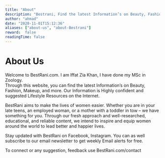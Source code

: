 ```yaml
---
title: "About"
description: "Bestrani, Find the latest Information’s on Beauty, Fashion, Makeup, and more. Our Information is Highly confident and suggested Lifestyle Resources on the Internet."
author: "ahmad"
date: "2020-11-01T15:12:36"
aliases: ["about-us", "about-Bestrani"]
reward:  false
readingTime: false
---
```


About Us
========

Welcome to BestRani.com. I am Iffat Zia Khan, I have done my MSc in Zoology.  
Through this website, you can find the latest Information’s on Beauty, Fashion, Makeup, and more. Our Information is Highly confident and suggested Lifestyle Resources on the Internet.

BestRani aims to make the lives of women easier. Whether you are in your late teens, an employed woman, or a mother with a toddler in tow – we have something for you. Through our fresh approach and well-researched, educational, and reliable content, we intend to inspire and equip women around the world to lead better and happier lives.

Stay updated with BestRani on Facebook, Instagram. You can as well subscribe to our email newsletter to get weekly Email alerts for free.

To connect or any suggestion, feedback use BestRani.com/contact